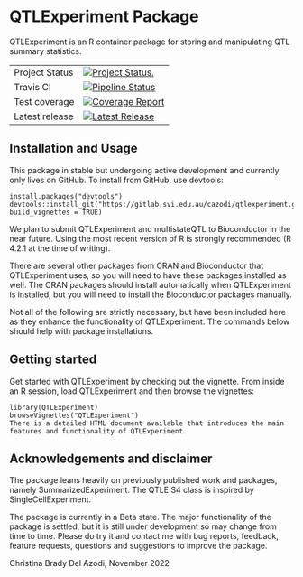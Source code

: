 # QTLExperiment Package

QTLExperiment is an R container package for storing and manipulating QTL summary statistics. 

|                |               |
| -------------- | ------------- |
| Project Status | [![Project Status.](http://www.repostatus.org/badges/latest/wip.svg)](http://www.repostatus.org/#wip) |
| Travis CI      | [![Pipeline Status](https://gitlab.svi.edu.au/biocellgen-public/qtlexperiment/badges/master/pipeline.svg)](https://gitlab.svi.edu.au/biocellgen-public/qtlexperiment/-/commits/master) |
| Test coverage  | [![Coverage Report](https://gitlab.svi.edu.au/biocellgen-public/qtlexperiment/badges/master/coverage.svg)](https://gitlab.svi.edu.au/biocellgen-public/qtlexperiment/-/commits/master)|
| Latest release  | [![Latest Release](https://gitlab.svi.edu.au/biocellgen-public/qtlexperiment/-/badges/release.svg)](https://gitlab.svi.edu.au/biocellgen-public/qtlexperiment/-/releases)|


## Installation and Usage

This package in stable but undergoing active development and currently only lives on GitHub. To install from GitHub, use devtools:

```
install.packages("devtools")
devtools::install_git("https://gitlab.svi.edu.au/cazodi/qtlexperiment.git", build_vignettes = TRUE)
```

We plan to submit QTLExperiment and multistateQTL to Bioconductor in the near future. Using the most recent version of R is strongly recommended (R 4.2.1 at the time of writing). 

There are several other packages from CRAN and Bioconductor that QTLExperiment uses, so you will need to have these packages installed as well. The CRAN packages should install automatically when QTLExperiment is installed, but you will need to install the Bioconductor packages manually.

Not all of the following are strictly necessary, but have been included here as they enhance the functionality of QTLExperiment. The commands below should help with package installations.


## Getting started

Get started with QTLExperiment by checking out the vignette. From inside an R session, load QTLExperiment and then browse the vignettes:

```
library(QTLExperiment)
browseVignettes("QTLExperiment")
There is a detailed HTML document available that introduces the main features and functionality of QTLExperiment.
```




## Acknowledgements and disclaimer
The package leans heavily on previously published work and packages, namely SummarizedExperiment. The QTLE S4 class is inspired by SingleCellExperiment. 

The package is currently in a Beta state. The major functionality of the package is settled, but it is still under development so may change from time to time. Please do try it and contact me with bug reports, feedback, feature requests, questions and suggestions to improve the package.

Christina Brady Del Azodi, November 2022
